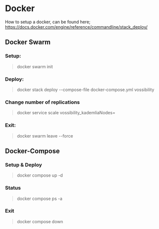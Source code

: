 # Docker
How to setup a docker, can be found here; https://docs.docker.com/engine/reference/commandline/stack_deploy/

## Docker Swarm

### Setup: 
> docker swarm init
### Deploy: 
> docker stack deploy --compose-file docker-compose.yml vossibility
### Change number of replications
> docker service scale vossibility_kademliaNodes=<new number of replicas>
### Exit: 
> docker swarm leave --force

## Docker-Compose

### Setup & Deploy 
> docker compose up -d
### Status
> docker compose ps -a
### Exit 
> docker compose down


